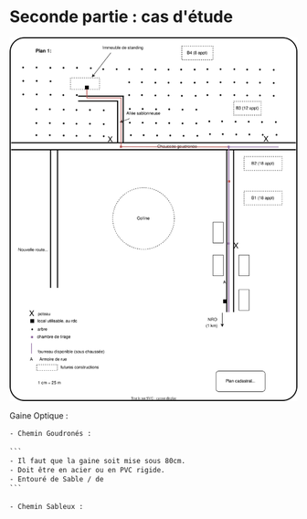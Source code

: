 # Seconde partie : cas d'étude

<link rel="stylesheet" type="text/css" href="style.css">

![plan](./plan.drawio.svg)

Gaine Optique : 

    - Chemin Goudronés :

    ```
    - Il faut que la gaine soit mise sous 80cm.
    - Doit être en acier ou en PVC rigide. 
    - Entouré de Sable / de
    ```

    - Chemin Sableux :





















































